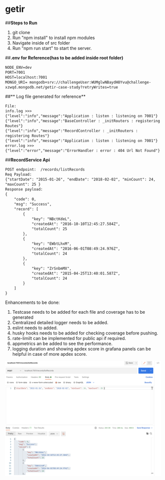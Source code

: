 # getir

##**Steps to Run**

1. git clone <repo>
2. Run "npm install" to install npm modules
3. Navigate inside of src folder
4. Run "npm run start" to start the server.

##**.env for Reference(has to be added inside root folder)**
```
NODE_ENV=dev
PORT=7001
HOST=localhost:7001
MONGO_URI= mongodb+srv://challengeUser:WUMglwNBaydH8Yvu@challenge-xzwqd.mongodb.net/getir-case-study?retryWrites=true
```
##** Log file generated for reference**
```
File:
info.log >>>
{"level":"info","message":"Application : listen : listening on 7001"}
{"level":"info","message":"BaseController : _initRouters : registering Routes"}
{"level":"info","message":"RecordController : _initRouters : registering Routes"}
{"level":"info","message":"Application : listen : listening on 7001"}
error.log >>>
{"level":"error","message":"ErrorHandler : error : 404 Url Not Found"}
```

##**RecordService Api**
```
POST endpoint:  /records/listRecords
Req Payload:
{"startDate": "2015-01-26", "endDate": "2018-02-02", "minCount": 24, "maxCount": 25 }
Response payload: 
{
    "code": 0,
    "msg": "Success",
    "record": [
        {
            "key": "NBctKdeL",
            "createdAt": "2016-10-10T12:45:27.584Z",
            "totalCount": 25
        },
        {
            "key": "EWbtLhxM",
            "createdAt": "2016-06-01T08:49:24.976Z",
            "totalCount": 24
        },
        {
            "key": "ZrSnbmMX",
            "createdAt": "2015-04-25T13:40:01.587Z",
            "totalCount": 24
        }
    ]
}
```
Enhancements to be done:
1. Testcase needs to be added for each file and coverage has to be generated
2. Centralized detailed logger needs to be added.
3. eslint needs to added.
4. husky hooks needs to be added for checking coverage before pushing.
5. rate-limilt can be implemented for public api if required.
6. appmetrics an be added to see the performance.
7. logging duration and showing apdex score in grafana panels can be helpful in case of more apdex score.

<img src="https://github.com/anil-moharana/assets/blob/main/postman_RecordService.png" width="1000">

